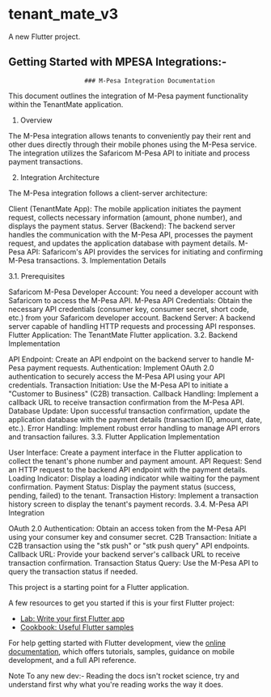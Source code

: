 # tenant_mate_v3

A new Flutter project.

## Getting Started with MPESA Integrations:-
                         ### M-Pesa Integration Documentation
This document outlines the integration of M-Pesa payment functionality within the TenantMate application.

1. Overview

The M-Pesa integration allows tenants to conveniently pay their rent and other dues directly through their mobile phones using the M-Pesa service. The integration utilizes the Safaricom M-Pesa API to initiate and process payment transactions.

2. Integration Architecture

The M-Pesa integration follows a client-server architecture:

Client (TenantMate App): The mobile application initiates the payment request, collects necessary information (amount, phone number), and displays the payment status.
Server (Backend): The backend server handles the communication with the M-Pesa API, processes the payment request, and updates the application database with payment details.
M-Pesa API: Safaricom's API provides the services for initiating and confirming M-Pesa transactions.
3. Implementation Details

3.1. Prerequisites

Safaricom M-Pesa Developer Account: You need a developer account with Safaricom to access the M-Pesa API.
M-Pesa API Credentials: Obtain the necessary API credentials (consumer key, consumer secret, short code, etc.) from your Safaricom developer account.
Backend Server: A backend server capable of handling HTTP requests and processing API responses.
Flutter Application: The TenantMate Flutter application.
3.2. Backend Implementation

API Endpoint: Create an API endpoint on the backend server to handle M-Pesa payment requests.
Authentication: Implement OAuth 2.0 authentication to securely access the M-Pesa API using your API credentials.
Transaction Initiation: Use the M-Pesa API to initiate a "Customer to Business" (C2B) transaction.
Callback Handling: Implement a callback URL to receive transaction confirmation from the M-Pesa API.
Database Update: Upon successful transaction confirmation, update the application database with the payment details (transaction ID, amount, date, etc.).
Error Handling: Implement robust error handling to manage API errors and transaction failures.
3.3. Flutter Application Implementation

User Interface: Create a payment interface in the Flutter application to collect the tenant's phone number and payment amount.
API Request: Send an HTTP request to the backend API endpoint with the payment details.
Loading Indicator: Display a loading indicator while waiting for the payment confirmation.
Payment Status: Display the payment status (success, pending, failed) to the tenant.
Transaction History: Implement a transaction history screen to display the tenant's payment records.
3.4. M-Pesa API Integration

OAuth 2.0 Authentication: Obtain an access token from the M-Pesa API using your consumer key and consumer secret.
C2B Transaction: Initiate a C2B transaction using the "stk push" or "stk push query" API endpoints.
Callback URL: Provide your backend server's callback URL to receive transaction confirmation.
Transaction Status Query: Use the M-Pesa API to query the transaction status if needed.

This project is a starting point for a Flutter application.

A few resources to get you started if this is your first Flutter project:

- [Lab: Write your first Flutter app](https://docs.flutter.dev/get-started/codelab)
- [Cookbook: Useful Flutter samples](https://docs.flutter.dev/cookbook)

For help getting started with Flutter development, view the
[online documentation](https://docs.flutter.dev/), which offers tutorials,
samples, guidance on mobile development, and a full API reference.


Note To any new dev:-
Reading the docs isn't rocket science, try and understand first why what you're reading works the way it does. 
